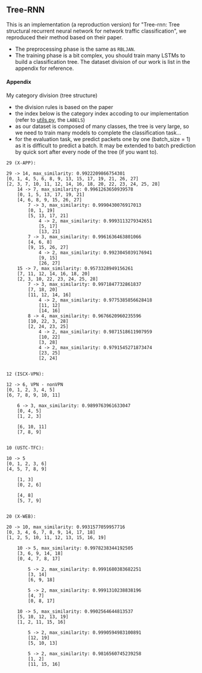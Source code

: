 ## Tree-RNN

This is an implementation (a reproduction version) for "Tree-rnn: Tree structural recurrent neural network for network traffic classification", we reproduced their method based on their paper.

* The preprocessing phase is the same as `RBLJAN`.
* The training phase is a bit complex, you should train many LSTMs to build a classification tree. The dataset division of our work is list in the appendix for reference.

#### Appendix

My category division (tree structure)

* the division rules is based on the paper
* the index below is the category index accoding to our implementation (refer to [utils.py](./utils.py), the `LABELS`)
* as our dataset is composed of many classes, the tree is very large, so we need to train many models to complete the classification task...
* for the evaluation task, we predict packets one by one (batch_size = 1) as it is difficult to predict a batch. It may be extended to batch prediction by quick sort after every node of the tree (if you want to).

```
29 (X-APP):

29 -> 14, max_similarity: 0.9922209866754301
[0, 1, 4, 5, 6, 8, 9, 13, 15, 17, 19, 21, 26, 27]
[2, 3, 7, 10, 11, 12, 14, 16, 18, 20, 22, 23, 24, 25, 28]
    14 -> 7, max_similarity: 0.9961263650939578
    [0, 1, 5, 13, 17, 19, 21]
    [4, 6, 8, 9, 15, 26, 27]
        7 -> 3, max_similarity: 0.9990430076917013
        [0, 1, 19]
        [5, 13, 17, 21]
            4 -> 2, max_similarity: 0.9993113279342651
            [5, 17]
            [13, 21]
        7 -> 3, max_similarity: 0.9961636463801066
        [4, 6, 8]
        [9, 15, 26, 27]
            4 -> 2, max_similarity: 0.9923045039176941
            [9, 15]
            [26, 27]
    15 -> 7, max_similarity: 0.9573328949156261
    [7, 11, 12, 14, 16, 18, 20]
    [2, 3, 10, 22, 23, 24, 25, 28]
        7 -> 3, max_similarity: 0.9971847732861837
        [7, 18, 20]
        [11, 12, 14, 16]
            4 -> 2, max_similarity: 0.9775385856628418
            [11, 12]
            [14, 16]
        8 -> 4, max_similarity: 0.9676620960235596
        [10, 22, 3, 28]
        [2, 24, 23, 25]
            4 -> 2, max_similarity: 0.9871518611907959
            [10, 22]
            [3, 28]
            4 -> 2, max_similarity: 0.9791545271873474
            [23, 25]
            [2, 24]


12 (ISCX-VPN):

12 -> 6, VPN - nonVPN
[0, 1, 2, 3, 4, 5]
[6, 7, 8, 9, 10, 11]

    6 -> 3, max_similarity: 0.9899763961633047
    [0, 4, 5]
    [1, 2, 3]
  
    [6, 10, 11]
    [7, 8, 9]


10 (USTC-TFC):

10 -> 5
[0, 1, 2, 3, 6]
[4, 5, 7, 8, 9]

    [1, 3]
    [0, 2, 6]

    [4, 8]
    [5, 7, 9]


20 (X-WEB):

20 -> 10, max_similarity: 0.9931577059957716
[0, 3, 4, 6, 7, 8, 9, 14, 17, 18]
[1, 2, 5, 10, 11, 12, 13, 15, 16, 19]

    10 -> 5, max_similarity: 0.9978238344192505
    [3, 6, 9, 14, 18]
    [0, 4, 7, 8, 17]

        5 -> 2, max_similarity: 0.9991680383682251
        [3, 14]
        [6, 9, 18]

        5 -> 2, max_similarity: 0.9991310238838196
        [4, 7]
        [0, 8, 17]

    10 -> 5, max_similarity: 0.9902564644813537
    [5, 10, 12, 13, 19]
    [1, 2, 11, 15, 16]

        5 -> 2, max_similarity: 0.9990594983100891
        [12, 19]
        [5, 10, 13]

        5 -> 2, max_similarity: 0.9816560745239258
        [1, 2]
        [11, 15, 16]

```
